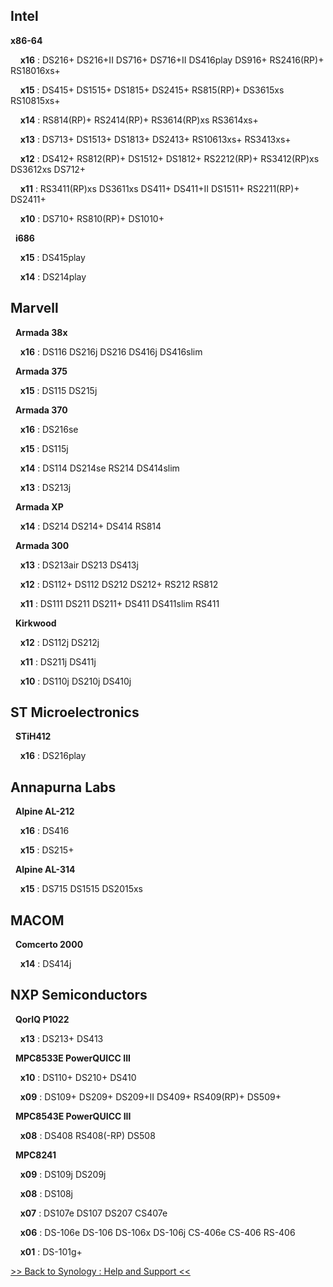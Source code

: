 ## Intel 

__x86-64__

&nbsp;&nbsp;&nbsp;&nbsp;__x16__ : DS216+ DS216+II DS716+ DS716+II DS416play DS916+ RS2416(RP)+ RS18016xs+

&nbsp;&nbsp;&nbsp;&nbsp;__x15__ : DS415+ DS1515+ DS1815+ DS2415+ RS815(RP)+ DS3615xs RS10815xs+

&nbsp;&nbsp;&nbsp;&nbsp;__x14__ : RS814(RP)+ RS2414(RP)+ RS3614(RP)xs RS3614xs+

&nbsp;&nbsp;&nbsp;&nbsp;__x13__ : DS713+ DS1513+ DS1813+ DS2413+ RS10613xs+ RS3413xs+

&nbsp;&nbsp;&nbsp;&nbsp;__x12__ : DS412+ RS812(RP)+ DS1512+ DS1812+ RS2212(RP)+ RS3412(RP)xs DS3612xs DS712+

&nbsp;&nbsp;&nbsp;&nbsp;__x11__ : RS3411(RP)xs DS3611xs DS411+ DS411+II DS1511+ RS2211(RP)+ DS2411+

&nbsp;&nbsp;&nbsp;&nbsp;__x10__ : DS710+ RS810(RP)+ DS1010+

&nbsp;&nbsp;__i686__

&nbsp;&nbsp;&nbsp;&nbsp;__x15__ : DS415play

&nbsp;&nbsp;&nbsp;&nbsp;__x14__ : DS214play

## Marvell

&nbsp;&nbsp;__Armada 38x__

&nbsp;&nbsp;&nbsp;&nbsp;__x16__ : DS116 DS216j DS216 DS416j DS416slim

&nbsp;&nbsp;__Armada 375__

&nbsp;&nbsp;&nbsp;&nbsp;__x15__ : DS115 DS215j

&nbsp;&nbsp;__Armada 370__

&nbsp;&nbsp;&nbsp;&nbsp;__x16__ : DS216se 

&nbsp;&nbsp;&nbsp;&nbsp;__x15__ : DS115j 

&nbsp;&nbsp;&nbsp;&nbsp;__x14__ : DS114 DS214se RS214 DS414slim

&nbsp;&nbsp;&nbsp;&nbsp;__x13__ : DS213j

&nbsp;&nbsp;__Armada XP__

&nbsp;&nbsp;&nbsp;&nbsp;__x14__ : DS214 DS214+ DS414 RS814

&nbsp;&nbsp;__Armada 300__

&nbsp;&nbsp;&nbsp;&nbsp;__x13__ : DS213air DS213 DS413j

&nbsp;&nbsp;&nbsp;&nbsp;__x12__ : DS112+ DS112 DS212 DS212+ RS212 RS812

&nbsp;&nbsp;&nbsp;&nbsp;__x11__ : DS111 DS211 DS211+ DS411 DS411slim RS411

&nbsp;&nbsp;__Kirkwood__

&nbsp;&nbsp;&nbsp;&nbsp;__x12__ : DS112j DS212j

&nbsp;&nbsp;&nbsp;&nbsp;__x11__ : DS211j DS411j

&nbsp;&nbsp;&nbsp;&nbsp;__x10__ : DS110j DS210j DS410j

## ST Microelectronics

&nbsp;&nbsp;__STiH412__

&nbsp;&nbsp;&nbsp;&nbsp;__x16__ : DS216play 

## Annapurna Labs

&nbsp;&nbsp;__Alpine AL-212__

&nbsp;&nbsp;&nbsp;&nbsp;__x16__ : DS416

&nbsp;&nbsp;&nbsp;&nbsp;__x15__ : DS215+

&nbsp;&nbsp;__Alpine AL-314__

&nbsp;&nbsp;&nbsp;&nbsp;__x15__ : DS715 DS1515 DS2015xs

## MACOM

&nbsp;&nbsp;__Comcerto 2000__

&nbsp;&nbsp;&nbsp;&nbsp;__x14__ : DS414j

## NXP Semiconductors

&nbsp;&nbsp;__QorIQ P1022__

&nbsp;&nbsp;&nbsp;&nbsp;__x13__ : DS213+ DS413

&nbsp;&nbsp;__MPC8533E PowerQUICC III__

&nbsp;&nbsp;&nbsp;&nbsp;__x10__ : DS110+ DS210+ DS410

&nbsp;&nbsp;&nbsp;&nbsp;__x09__ : DS109+ DS209+ DS209+II DS409+ RS409(RP)+ DS509+

&nbsp;&nbsp;__MPC8543E PowerQUICC III__

&nbsp;&nbsp;&nbsp;&nbsp;__x08__ : DS408 RS408(-RP) DS508

&nbsp;&nbsp;__MPC8241__

&nbsp;&nbsp;&nbsp;&nbsp;__x09__ : DS109j DS209j

&nbsp;&nbsp;&nbsp;&nbsp;__x08__ : DS108j

&nbsp;&nbsp;&nbsp;&nbsp;__x07__ : DS107e DS107 DS207 CS407e

&nbsp;&nbsp;&nbsp;&nbsp;__x06__ : DS-106e DS-106 DS-106x DS-106j CS-406e CS-406 RS-406

&nbsp;&nbsp;&nbsp;&nbsp;__x01__ : DS-101g+

[>> Back to Synology : Help and Support <<](Synology----Help-and-Support)



